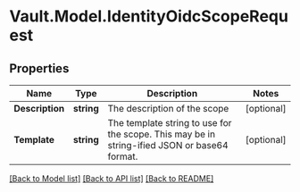 # Vault.Model.IdentityOidcScopeRequest

## Properties

Name | Type | Description | Notes
------------ | ------------- | ------------- | -------------
**Description** | **string** | The description of the scope | [optional] 
**Template** | **string** | The template string to use for the scope. This may be in string-ified JSON or base64 format. | [optional] 

[[Back to Model list]](../README.md#documentation-for-models) [[Back to API list]](../README.md#documentation-for-api-endpoints) [[Back to README]](../README.md)

